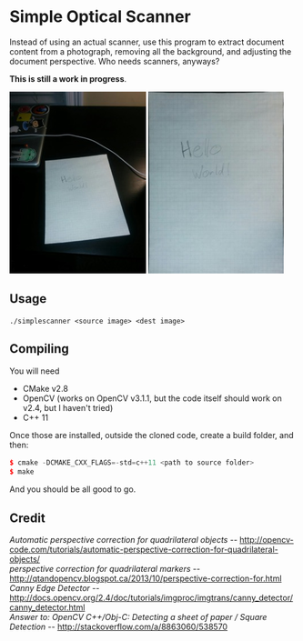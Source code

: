 # Simple Optical Scanner

Instead of using an actual scanner, use this program to extract document content from a photograph, removing all the background, and adjusting the document perspective. Who needs scanners, anyways?

**This is still a work in progress**.

![original](helloworld.jpg)
![original](output.jpg)

## Usage

```
./simplescanner <source image> <dest image>
```

## Compiling

You will need

- CMake v2.8
- OpenCV (works on OpenCV v3.1.1, but the code itself should work on v2.4, but I haven't tried)
- C++ 11

Once those are installed, outside the cloned code, create a build folder, and then:

```c++
$ cmake -DCMAKE_CXX_FLAGS=-std=c++11 <path to source folder>
$ make
```

And you should be all good to go.

## Credit

*Automatic perspective correction for quadrilateral objects* -- http://opencv-code.com/tutorials/automatic-perspective-correction-for-quadrilateral-objects/    
*perspective correction for quadrilateral markers* -- http://qtandopencv.blogspot.ca/2013/10/perspective-correction-for.html    
*Canny Edge Detector* -- http://docs.opencv.org/2.4/doc/tutorials/imgproc/imgtrans/canny_detector/canny_detector.html    
*Answer to: OpenCV C++/Obj-C: Detecting a sheet of paper / Square Detection* -- http://stackoverflow.com/a/8863060/538570    
